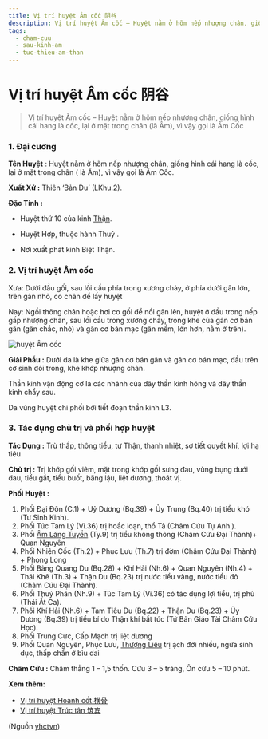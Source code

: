 ```yaml
---
title: Vị trí huyệt Âm cốc 阴谷
description: Vị trí huyệt Âm cốc – Huyệt nằm ở hõm nếp nhượng chân, giống hình cái hang là cốc, lại ở mặt trong chân (là Âm), vì vậy gọi là Âm Cốc
tags:
  - cham-cuu
  - sau-kinh-am
  - tuc-thieu-am-than
---
```


# Vị trí huyệt Âm cốc 阴谷 

> Vị trí huyệt Âm cốc – Huyệt nằm ở hõm nếp nhượng chân, giống hình cái hang là cốc, lại ở mặt trong chân (là Âm), vì vậy gọi là Âm Cốc

### 1. Đại cương

**Tên Huyệt** : Huyệt nằm ở hõm nếp nhượng chân, giống hình cái hang là cốc, lại ở mặt trong chân ( là Âm), vì vậy gọi là Âm Cốc.

**Xuất Xứ :** Thiên ‘Bản Du’ (LKhu.2).

**Đặc Tính :**

+ Huyệt thứ 10 của kinh [Thận](/yhctvn/kinh-tuc-thieu-am-than/).

+ Huyệt Hợp, thuộc hành Thuỷ .

+ Nơi xuất phát kinh Biệt Thận.

### 2. Vị trí huyệt Âm cốc

Xưa: Dưới đầu gối, sau lồi cầu phía trong xương chày, ở phía dưới gân lớn, trên gân nhỏ, co chân để lấy huyệt

Nay: Ngồi thõng chân hoặc hơi co gối để nổi gân lên, huyệt ở đầu trong nếp gấp nhượng chân, sau lồi cầu trong xương chầy, trong khe của gân cơ bán gân (gân chắc, nhỏ) và gân cơ bán mạc (gân mềm, lớn hơn, nằm ở trên).

![huyệt Âm cốc](/imgs/yhctvn/huyet-am-coc-300x168.jpg)

**Giải Phẫu :** Dưới da là khe giữa gân cơ bán gân và gân cơ bán mạc, đầu trên cơ sinh đôi trong, khe khớp nhượng chân.

Thần kinh vận động cơ là các nhánh của dây thần kinh hông và dây thần kinh chầy sau.

Da vùng huyệt chi phối bởi tiết đoạn thần kinh L3.

### 3. Tác dụng chủ trị và phối hợp huyệt

**Tác Dụng :** Trừ thấp, thông tiểu, tư Thận, thanh nhiệt, sơ tiết quyết khí, lợi hạ tiêu

**Chủ trị :** Trị khớp gối viêm, mặt trong khớp gối sưng đau, vùng bụng dưới đau, tiểu gắt, tiểu buốt, băng lậu, liệt dương, thoát vị.

**Phối Huyệt :**

1. Phối Đại Đôn (C.1) + Uỷ Dương (Bq.39) + Ủy Trung (Bq.40) trị tiểu khó (Tư Sinh Kinh).
2. Phối Túc Tam Lý (Vi.36) trị hoắc loạn, thổ Tả (Châm Cứu Tụ Anh ).
3. Phối [Âm Lăng Tuyền](/yhctvn/vi-tri-huyet-am-lang-tuyen-%e9%98%b4%e9%99%b5%e6%b3%89/) (Ty.9) trị tiểu không thông (Châm Cứu Đại Thành)+ Quan Nguyên
4. Phối Nhiên Cốc (Th.2) + Phục Lưu (Th.7) trị đờm (Châm Cứu Đại Thành) + Phong Long
5. Phối Bàng Quang Du (Bq.28) + Khí Hải (Nh.6) + Quan Nguyên (Nh.4) + Thái Khê (Th.3) + Thận Du (Bq.23) trị nước tiểu vàng, nước tiểu đỏ (Châm Cứu Đại Thành).
6. Phối Thuỷ Phân (Nh.9) + Túc Tam Lý (Vi.36) có tác dụng lợi tiểu, trị phù (Thái Ất Ca).
7. Phối Khí Hải (Nh.6) + Tam Tiêu Du (Bq.22) + Thận Du (Bq.23) + Ủy Dương (Bq.39) trị tiểu bí do Thận khí bất túc (Tứ Bản Giáo Tài Châm Cứu Học).
8. Phối Trung Cực, Cấp Mạch trị liệt dương
9. Phối Quan Nguyên, Phục Lưu, [Thượng Liêu](/yhctvn/vi-tri-huyet-thuong-lieu-%e4%b8%8a%e9%ab%8e/) trị ạch đới nhiều, ngứa sinh dục, thấp chẩn ở bìu dai

**Châm Cứu :** Châm thẳng 1 – 1,5 thốn. Cứu 3 – 5 tráng, Ôn cứu 5 – 10 phút.

**Xem thêm:**

* [Vị trí huyệt Hoành cốt 横骨](/yhctvn/vi-tri-huyet-hoanh-cot-%e6%a8%aa%e9%aa%a8/)
* [Vị trí huyệt Trúc tân 筑宾](/yhctvn/vi-tri-huyet-truc-tan-%e7%ad%91%e5%ae%be/)

(Nguồn <a href="https://yhctvn.com/vi-tri-huyet-am-coc-阴谷/" target="_blank">yhctvn</a>)
